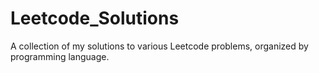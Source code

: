 # Leetcode_Solutions
A collection of my solutions to various Leetcode problems, organized by programming language.
